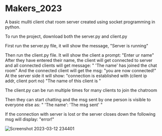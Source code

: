 # Makers_2023
A basic mullti client chat room server created using socket programming in python.

To run the project, download both the server.py and client.py

First run the server.py file, it will show the message, 
  "Server is running"
  
Then run the client.py file. It will show the client a prompt: 
  "Enter ur name"
After they have entered their name, the client will get connected to server and all connected clients will get message:
  " 'The name' has joined the chat room"
And the connected client will get the msg:
   "you are now connected!"
At the server side it will show:
  "connection is established with (client ip addr, client port no)
  "The name of this client is <The name>"
  
The client.py can be run multiple times for many clients to join the chatroom
  
Then they can start chatting and the msg sent by one person is visible to everyone else as:
  " 'The name': 'The msg sent' "
  
If the connection with server is lost or the server closes down the following msg will display:
  "error!"
  
  
![Screenshot 2023-03-12 234401](https://user-images.githubusercontent.com/117470303/224564133-a59a1e6e-7b60-4424-8c81-8165bdcb704a.png)
